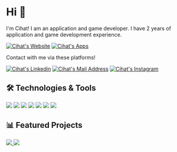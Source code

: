 # Hi 👋
I'm Cihat! I am an application and game developer. I have 2 years of application and game development experience. 

<a href="https://cihatyalman.github.io/website" target="_blank" rel="nofollow"><img alt="Cihat's Website" src="https://img.shields.io/badge/My_WebSite-grey?style=for-the-badge&logo=website&logoColor=white" /></a>
<a href="https://play.google.com/store/apps/dev?id=6128508124214547444" target="_blank" rel="nofollow"><img alt="Cihat's Apps" src="https://img.shields.io/badge/My_Apps-red?style=for-the-badge&logo=app&logoColor=white" /></a>

Contact with me via these platforms!

<a href="https://www.linkedin.com/in/cihatyalman" target="_blank" rel="nofollow"><img alt="Cihat's Linkedin" src="https://img.shields.io/badge/LinkedIn-0077B5?style=for-the-badge&logo=linkedin&logoColor=white" /></a>
<a href="mailto:bmcihatyalman@gmail.com" target="_blank" rel="nofollow"><img alt="Cihat's Mail Address" src="https://img.shields.io/badge/Gmail-D14836?style=for-the-badge&logo=gmail&logoColor=white" /></a>
<a href="https://www.instagram.com/cihatyalman" target="_blank" rel="nofollow"><img alt="Cihat's Instagram" src="https://img.shields.io/badge/Instagram-purple?style=for-the-badge&logo=instagram&logoColor=white" /></a>


## 🛠 Technologies & Tools 
<img src="https://img.shields.io/badge/Flutter-blue?style=for-the-badge&logo=flutter&logoColor=white"></img>
<img src="https://img.shields.io/badge/Unity-grey?style=for-the-badge&logo=unity&logoColor=white"></img>
<img src="https://img.shields.io/badge/Python-blue?style=for-the-badge&logo=python&logoColor=white"></img>
<img src="https://img.shields.io/badge/C%23-purple?style=for-the-badge&logo=c-sharp&logoColor=white"></img>
<img src="https://img.shields.io/badge/Firebase-yellow?style=for-the-badge&logo=firebase&logoColor=white"></img>
<img src="https://img.shields.io/badge/Dart-blue?style=for-the-badge&logo=dart&logoColor=white"></img>
<img src="https://img.shields.io/badge/Android-green?style=for-the-badge&logo=android&logoColor=white"></img>


## 📊 Featured Projects
<a href="https://github.com/cihatyalman/flutter_core">
    <img src="https://github-readme-stats.vercel.app/api/pin?username=cihatyalman&repo=flutter_core&show_icons=true&theme=tokyonight"></img>
</a><a href="https://github.com/cihatyalman/python_core">
    <img src="https://github-readme-stats.vercel.app/api/pin?username=cihatyalman&repo=python_core&show_icons=true&theme=tokyonight"></img>
</a>

<!--
- 👋 Hi, I’m @cihatyalman
- 👀 I’m interested in app & game development
- 🌱 I’m currently learning [Flutter](https://github.com/cihatyalman/flutter_core)
- 🔭 I’m currently working on [Flutter](https://github.com/cihatyalman/flutter_core)
- 📫 You can reach me at "bmcihatyalman@gmail.com"
- 🔗 You can reach my apps at "[CIYABOX](https://play.google.com/store/apps/dev?id=6128508124214547444)"
-->
<!--
<img src="https://github-readme-stats.vercel.app/api?username=cihatyalman&count_private=true&show_icons=true&theme=tokyonight">
<img src="https://github-readme-stats.vercel.app/api/top-langs/?username=cihatyalman&hide=JavaScript,Java,ruby&layout=compact&show_icons=true&theme=tokyonight">
-->
